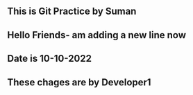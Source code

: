 ## This is Git Practice by Suman
## Hello Friends-  am adding a new line now
## Date is 10-10-2022
## These chages are by Developer1